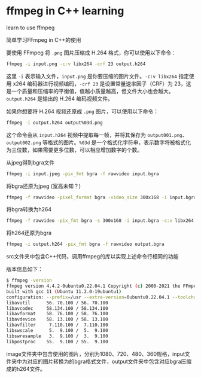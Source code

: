 # ffmpeg in C++ learning
learn to use ffmpeg

简单学习FFmpeg in C++的使用

要使用 FFmpeg 将 `.png` 图片压缩成 H.264 格式，你可以使用以下命令：
```bash
ffmpeg -i input.png -c:v libx264 -crf 23 output.h264
```
这里 `-i` 表示输入文件，`input.png` 是你要压缩的图片文件。`-c:v libx264` 指定使用 x264 编码器进行视频编码，`-crf 23` 是设置常量速率因子（CRF）为 23，这是一个质量和压缩率的平衡值，值越小质量越高，但文件大小也会越大。`output.h264` 是输出的 H.264 编码视频文件。

如果你想要将 H.264 视频还原成 `.png` 图片，可以使用以下命令：
```bash
ffmpeg -i output.h264 output%03d.png
```
这个命令会从 `input.h264` 视频中提取每一帧，并将其保存为 `output001.png`、`output002.png` 等格式的图片。`%03d` 是一个格式化字符串，表示数字将被格式化为三位数，如果需要更多位数，可以相应增加数字的个数。

从jpeg得到bgra文件
```bash
ffmpeg -i input.jpeg -pix_fmt bgra -f rawvideo input.bgra
```

将bgra还原为jpeg (宽高未知？)
```bash
ffmpeg -f rawvideo -pixel_format bgra -video_size 300x168 -i input.bgra output.jpeg  // 这里可行
```

将bgra转换为h264
```bash
ffmpeg -f rawvideo -pix_fmt bgra -s 300x168 -i input.bgra -c:v libx264 output.h264
```

将h264还原为bgra
```bash
ffmpeg -i output.h264 -pix_fmt bgra -f rawvideo output.bgra
```


src文件夹中包含C++代码，调用ffmpeg的库以实现上述命令行相同的功能

版本信息如下：
```bash
$ ffmpeg -version
ffmpeg version 4.4.2-0ubuntu0.22.04.1 Copyright (c) 2000-2021 the FFmpeg developers
built with gcc 11 (Ubuntu 11.2.0-19ubuntu1)
configuration: --prefix=/usr --extra-version=0ubuntu0.22.04.1 --toolchain=hardened --libdir=/usr/lib/x86_64-linux-gnu --incdir=/usr/include/x86_64-linux-gnu --arch=amd64 --enable-gpl --disable-stripping --enable-gnutls --enable-ladspa --enable-libaom --enable-libass --enable-libbluray --enable-libbs2b --enable-libcaca --enable-libcdio --enable-libcodec2 --enable-libdav1d --enable-libflite --enable-libfontconfig --enable-libfreetype --enable-libfribidi --enable-libgme --enable-libgsm --enable-libjack --enable-libmp3lame --enable-libmysofa --enable-libopenjpeg --enable-libopenmpt --enable-libopus --enable-libpulse --enable-librabbitmq --enable-librubberband --enable-libshine --enable-libsnappy --enable-libsoxr --enable-libspeex --enable-libsrt --enable-libssh --enable-libtheora --enable-libtwolame --enable-libvidstab --enable-libvorbis --enable-libvpx --enable-libwebp --enable-libx265 --enable-libxml2 --enable-libxvid --enable-libzimg --enable-libzmq --enable-libzvbi --enable-lv2 --enable-omx --enable-openal --enable-opencl --enable-opengl --enable-sdl2 --enable-pocketsphinx --enable-librsvg --enable-libmfx --enable-libdc1394 --enable-libdrm --enable-libiec61883 --enable-chromaprint --enable-frei0r --enable-libx264 --enable-shared
libavutil      56. 70.100 / 56. 70.100
libavcodec     58.134.100 / 58.134.100
libavformat    58. 76.100 / 58. 76.100
libavdevice    58. 13.100 / 58. 13.100
libavfilter     7.110.100 /  7.110.100
libswscale      5.  9.100 /  5.  9.100
libswresample   3.  9.100 /  3.  9.100
libpostproc    55.  9.100 / 55.  9.100
```
image文件夹中包含使用的图片，分别为1080、720、480、360规格，input文件夹中为对应的图片转换为的bgra格式文件，output文件夹中包含对应bgra压缩成的h264文件。